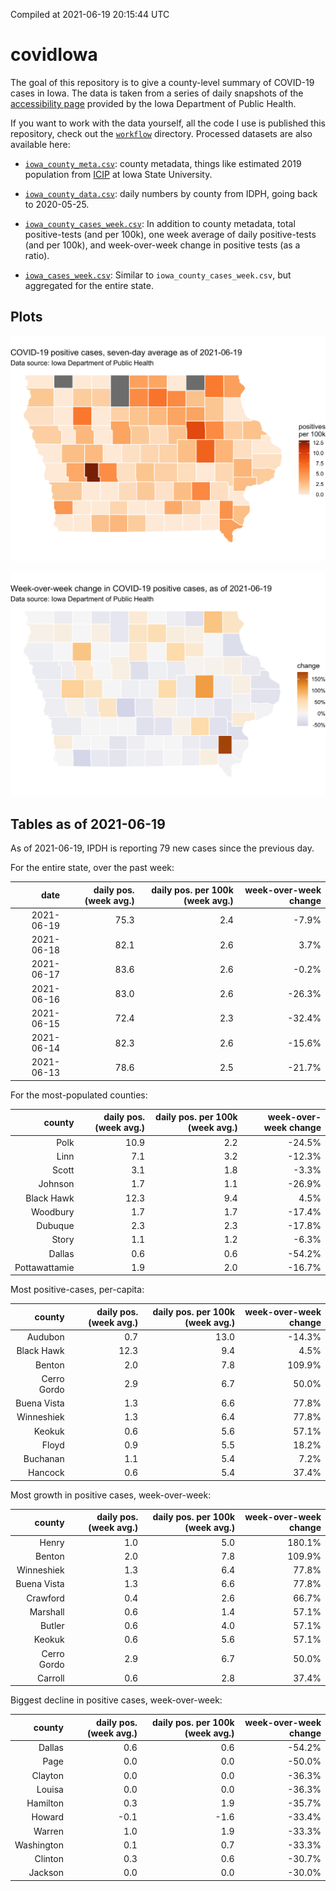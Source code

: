 Compiled at 2021-06-19 20:15:44 UTC

<!-- README.md is generated from README.Rmd. Please edit that file -->

# covidIowa

<!-- badges: start -->

<!-- badges: end -->

The goal of this repository is to give a county-level summary of
COVID-19 cases in Iowa. The data is taken from a series of daily
snapshots of the [accessibility
page](https://coronavirus.iowa.gov/pages/access) provided by the Iowa
Department of Public Health.

If you want to work with the data yourself, all the code I use is
published this repository, check out the [`workflow`](workflow)
directory. Processed datasets are also available here:

  - [`iowa_county_meta.csv`](https://raw.githubusercontent.com/ijlyttle/covidIowa/master/workflow/data/99-publish/iowa_county_meta.csv):
    county metadata, things like estimated 2019 population from
    [ICIP](https://www.icip.iastate.edu/tables/population/counties-estimates)
    at Iowa State University.

  - [`iowa_county_data.csv`](https://raw.githubusercontent.com/ijlyttle/covidIowa/master/workflow/data/99-publish/iowa_county_data.csv):
    daily numbers by county from IDPH, going back to 2020-05-25.

  - [`iowa_county_cases_week.csv`](https://raw.githubusercontent.com/ijlyttle/covidIowa/master/workflow/data/99-publish/iowa_county_data.csv):
    In addition to county metadata, total positive-tests (and per 100k),
    one week average of daily positive-tests (and per 100k), and
    week-over-week change in positive tests (as a ratio).

  - [`iowa_cases_week.csv`](https://raw.githubusercontent.com/ijlyttle/covidIowa/master/workflow/data/99-publish/iowa_cases_week.csv):
    Similar to `iowa_county_cases_week.csv`, but aggregated for the
    entire state.

## Plots

![](workflow/data/99-publish/iowa_cases.png)

![](workflow/data/99-publish/iowa_change.png)

## Tables as of 2021-06-19

As of 2021-06-19, IPDH is reporting 79 new cases since the previous day.

For the entire state, over the past week:

|       date | daily pos. (week avg.) | daily pos. per 100k (week avg.) | week-over-week change |
| ---------: | ---------------------: | ------------------------------: | --------------------: |
| 2021-06-19 |                   75.3 |                             2.4 |                \-7.9% |
| 2021-06-18 |                   82.1 |                             2.6 |                  3.7% |
| 2021-06-17 |                   83.6 |                             2.6 |                \-0.2% |
| 2021-06-16 |                   83.0 |                             2.6 |               \-26.3% |
| 2021-06-15 |                   72.4 |                             2.3 |               \-32.4% |
| 2021-06-14 |                   82.3 |                             2.6 |               \-15.6% |
| 2021-06-13 |                   78.6 |                             2.5 |               \-21.7% |

For the most-populated counties:

|        county | daily pos. (week avg.) | daily pos. per 100k (week avg.) | week-over-week change |
| ------------: | ---------------------: | ------------------------------: | --------------------: |
|          Polk |                   10.9 |                             2.2 |               \-24.5% |
|          Linn |                    7.1 |                             3.2 |               \-12.3% |
|         Scott |                    3.1 |                             1.8 |                \-3.3% |
|       Johnson |                    1.7 |                             1.1 |               \-26.9% |
|    Black Hawk |                   12.3 |                             9.4 |                  4.5% |
|      Woodbury |                    1.7 |                             1.7 |               \-17.4% |
|       Dubuque |                    2.3 |                             2.3 |               \-17.8% |
|         Story |                    1.1 |                             1.2 |                \-6.3% |
|        Dallas |                    0.6 |                             0.6 |               \-54.2% |
| Pottawattamie |                    1.9 |                             2.0 |               \-16.7% |

Most positive-cases, per-capita:

|      county | daily pos. (week avg.) | daily pos. per 100k (week avg.) | week-over-week change |
| ----------: | ---------------------: | ------------------------------: | --------------------: |
|     Audubon |                    0.7 |                            13.0 |               \-14.3% |
|  Black Hawk |                   12.3 |                             9.4 |                  4.5% |
|      Benton |                    2.0 |                             7.8 |                109.9% |
| Cerro Gordo |                    2.9 |                             6.7 |                 50.0% |
| Buena Vista |                    1.3 |                             6.6 |                 77.8% |
|  Winneshiek |                    1.3 |                             6.4 |                 77.8% |
|      Keokuk |                    0.6 |                             5.6 |                 57.1% |
|       Floyd |                    0.9 |                             5.5 |                 18.2% |
|    Buchanan |                    1.1 |                             5.4 |                  7.2% |
|     Hancock |                    0.6 |                             5.4 |                 37.4% |

Most growth in positive cases, week-over-week:

|      county | daily pos. (week avg.) | daily pos. per 100k (week avg.) | week-over-week change |
| ----------: | ---------------------: | ------------------------------: | --------------------: |
|       Henry |                    1.0 |                             5.0 |                180.1% |
|      Benton |                    2.0 |                             7.8 |                109.9% |
|  Winneshiek |                    1.3 |                             6.4 |                 77.8% |
| Buena Vista |                    1.3 |                             6.6 |                 77.8% |
|    Crawford |                    0.4 |                             2.6 |                 66.7% |
|    Marshall |                    0.6 |                             1.4 |                 57.1% |
|      Butler |                    0.6 |                             4.0 |                 57.1% |
|      Keokuk |                    0.6 |                             5.6 |                 57.1% |
| Cerro Gordo |                    2.9 |                             6.7 |                 50.0% |
|     Carroll |                    0.6 |                             2.8 |                 37.4% |

Biggest decline in positive cases, week-over-week:

|     county | daily pos. (week avg.) | daily pos. per 100k (week avg.) | week-over-week change |
| ---------: | ---------------------: | ------------------------------: | --------------------: |
|     Dallas |                    0.6 |                             0.6 |               \-54.2% |
|       Page |                    0.0 |                             0.0 |               \-50.0% |
|    Clayton |                    0.0 |                             0.0 |               \-36.3% |
|     Louisa |                    0.0 |                             0.0 |               \-36.3% |
|   Hamilton |                    0.3 |                             1.9 |               \-35.7% |
|     Howard |                  \-0.1 |                           \-1.6 |               \-33.4% |
|     Warren |                    1.0 |                             1.9 |               \-33.3% |
| Washington |                    0.1 |                             0.7 |               \-33.3% |
|    Clinton |                    0.3 |                             0.6 |               \-30.7% |
|    Jackson |                    0.0 |                             0.0 |               \-30.0% |
